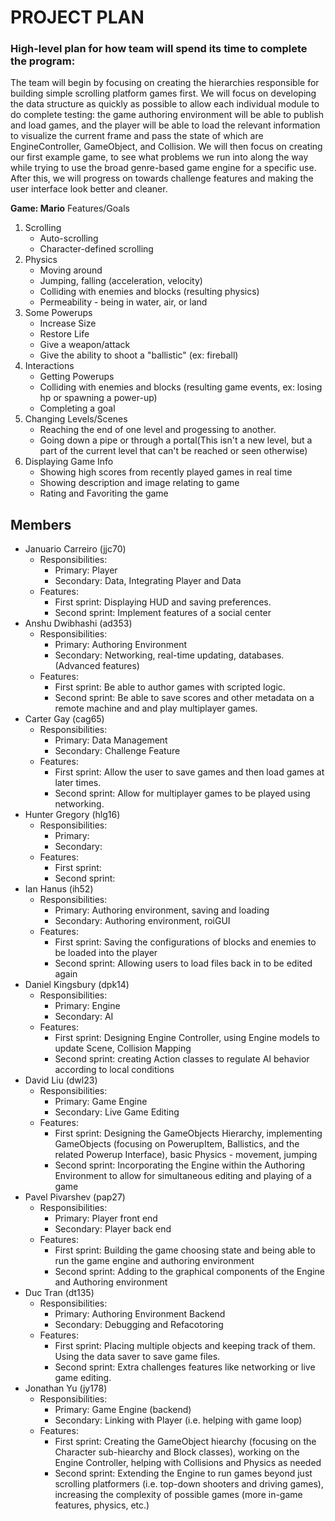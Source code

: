PROJECT PLAN
===

### High-level plan for how team will spend its time to complete the program:
The team will begin by focusing on creating the hierarchies responsible for building simple scrolling platform games first. We will focus on developing the data structure as quickly as possible to allow each individual module to do complete testing: the game authoring environment will be able to publish and load games, and the player will be able to load the relevant information to visualize the current frame and pass the state of which are EngineController, GameObject, and Collision. We will then focus on creating our first example game, to see what problems we run into along the way while trying to use the broad genre-based game engine for a specific use. After this, we will progress on towards challenge features and making the user interface look better and cleaner.

**Game: Mario**
Features/Goals
1. Scrolling
    * Auto-scrolling
    * Character-defined scrolling
2. Physics
    * Moving around
    * Jumping, falling (acceleration, velocity)
    * Colliding with enemies and blocks (resulting physics)
    * Permeability - being in water, air, or land
3. Some Powerups
    * Increase Size
    * Restore Life
    * Give a weapon/attack
    * Give the ability to shoot a "ballistic" (ex: fireball)
4. Interactions
    * Getting Powerups
    * Colliding with enemies and blocks (resulting game events, ex: losing hp or spawning a power-up)
    * Completing a goal
5. Changing Levels/Scenes
    * Reaching the end of one level and progessing to another.
    * Going down a pipe or through a portal(This isn't a new level, but a part of the current level that can't be reached or seen otherwise)
6. Displaying Game Info
    * Showing high scores from recently played games in real time
    * Showing description and image relating to game
    * Rating and Favoriting the game

## Members
* Januario Carreiro (jjc70)
    * Responsibilities:
        * Primary: Player
        * Secondary: Data, Integrating Player and Data
    * Features:
        * First sprint: Displaying HUD and saving preferences. 
        * Second sprint: Implement features of a social center
* Anshu Dwibhashi (ad353)
    * Responsibilities:
        * Primary: Authoring Environment
        * Secondary: Networking, real-time updating, databases. (Advanced features)
    * Features:
        * First sprint: Be able to author games with scripted logic.
        * Second sprint: Be able to save scores and other metadata on a remote machine and and play multiplayer games.
* Carter Gay (cag65)
    * Responsibilities:
        * Primary: Data Management
        * Secondary: Challenge Feature
    * Features:
        * First sprint: Allow the user to save games and then load games at later times.
        * Second sprint: Allow for multiplayer games to be played using networking.
* Hunter Gregory (hlg16)
    * Responsibilities:
        * Primary:
        * Secondary: 
    * Features:
        * First sprint:
        * Second sprint:
* Ian Hanus (ih52)
    * Responsibilities:
        * Primary: Authoring environment, saving and loading
        * Secondary: Authoring environment, roiGUI
    * Features:
        * First sprint: Saving the configurations of blocks and enemies to be loaded into the player
        * Second sprint: Allowing users to load files back in to be edited again
* Daniel Kingsbury (dpk14)
    * Responsibilities:
        * Primary: Engine 
        * Secondary: AI
    * Features:
        * First sprint: Designing Engine Controller, using Engine models to update Scene, Collision Mapping
        * Second sprint: creating Action classes to regulate AI behavior according to local conditions
* David Liu (dwl23)
    * Responsibilities:
        * Primary: Game Engine
        * Secondary: Live Game Editing
    * Features:
        * First sprint: Designing the GameObjects Hierarchy, implementing GameObjects (focusing on PowerupItem, Ballistics, and the related Powerup Interface), basic Physics - movement, jumping
        * Second sprint: Incorporating the Engine within the Authoring Environment to allow for simultaneous editing and playing of a game
* Pavel Pivarshev (pap27)
    * Responsibilities:
        * Primary: Player front end
        * Secondary: Player back end
    * Features:
        * First sprint: Building the game choosing state and being able to run the game engine and authoring environment
        * Second sprint: Adding to the graphical components of the Engine and Authoring environment
* Duc Tran (dt135)
    * Responsibilities:
        * Primary: Authoring Environment Backend
        * Secondary: Debugging and Refacotoring
    * Features:
        * First sprint: Placing multiple objects and keeping track of them. Using the data saver to save game files.
        * Second sprint: Extra challenges features like networking or live game editing.
* Jonathan Yu (jy178)
    * Responsibilities:
        * Primary: Game Engine (backend)
        * Secondary: Linking with Player (i.e. helping with game loop)
    * Features:
        * First sprint: Creating the GameObject hiearchy (focusing on the Character sub-hiearchy and Block classes), working on the Engine Controller, helping with Collisions and Physics as needed
        * Second sprint: Extending the Engine to run games beyond just scrolling platformers (i.e. top-down shooters and driving games), increasing the complexity of possible games (more in-game features, physics, etc.)